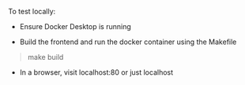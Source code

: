 To test locally:

* Ensure Docker Desktop is running

* Build the frontend and run the docker container using the Makefile
> make build

* In a browser, visit localhost:80 or just localhost


